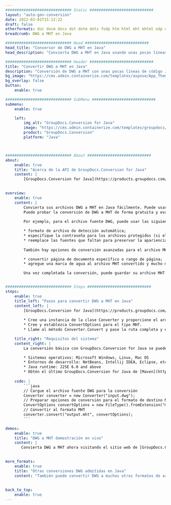 ```yaml
---
############################# Static ############################
layout: "auto-gen-conversion"
date: 2022-03-01T15:12:22
draft: false
otherformats: doc docm docx dot dotm dotx fodp htm html mht mhtml odp odt otp pot potm potx pps ppsm ppsx ppt pptm pptx rtf
breadcrumb: DWG a MHT en Java

############################# Head ############################
head_title: "Conversor de DWG a MHT en Java"
head_description: "Convierta DWG a MHT en Java usando unas pocas líneas de código. Utilice la API de conversión de documentos de GroupDocs para convertir más de 160 formatos de archivo."

############################# Header ############################
title: "Convertir DWG a MHT en Java"
description: "Conversión de DWG a MHT con unas pocas líneas de código Java"
bg_image: "https://cms.admin.containerize.com/templates/aspose/App_Themes/V3/images/bg/header1.png"
bg_overlay: false
button:
    enable: true

############################# SubMenu ############################
submenu:
    enable: true

    left:
        img_alt: "GroupDocs.Conversion for Java"
        image: "https://cms.admin.containerize.com/templates/groupdocs/images/product-logos/90x90-noborder/groupdocs-conversion-java.png"
        product: "GroupDocs.Conversion"
        platform: "Java"



############################# About ############################
about:
    enable: true
    title: "Acerca de la API de GroupDocs.Conversion for Java"
    content: |
        [GroupDocs.Conversion for Java](https://products.groupdocs.com/conversion/java/) se puede usar para convertir Microsoft Word, Excel, PowerPoint, PDF, Visio y otros formatos. GroupDocs.Conversion es una API independiente que es adecuada para sistemas internos y de back-end donde se requiere un alto rendimiento. No depende de ningún software como Microsoft u Open Office.
    

overview:
    enable: true
    content: |
        Convierta sus archivos DWG a MHT en Java fácilmente. Puede usar solo un par de líneas de código Java en cualquier plataforma de su elección, como Windows, Linux, macOS.
        Puede probar la conversión de DWG a MHT de forma gratuita y evaluar la calidad de los resultados de la conversión. Junto con los escenarios de conversión de archivos simples, puede probar opciones más avanzadas para cargar el archivo de origen DWG y para guardar el resultado de salida MHT. 
        
        Por ejemplo, para el archivo fuente DWG, puede usar las siguientes opciones de carga:

        * formato de archivo de detección automática;
        * especifique la contraseña para los archivos protegidos (si el formato de archivo lo admite);
        * reemplace las fuentes que faltan para preservar la apariencia del documento.
        
        También hay opciones de conversión avanzadas para el archivo MHT:

        * convertir página de documento específico o rango de página;
        * agregue una marca de agua al archivo MHT convertido y mucho más.

        Una vez completada la conversión, puede guardar su archivo MHT en la ruta del archivo local o en cualquier almacenamiento de terceros como FTP, Amazon S3, Google Drive, Dropbox, etc. Tenga en cuenta que para convertir DWG a MHT no es necesario instalar ningún software adicional, como MS Office, Open Office, Adobe Acrobat Reader, etc.


############################# Steps ############################
steps:
    enable: true
    title_left: "Pasos para convertir DWG a MHT en Java"
    content_left: |
        [GroupDocs.Conversion for Java](https://products.groupdocs.com/conversion/java/) facilita a los desarrolladores convertir un archivo DWG a MHT con unas pocas líneas de código.
        
        * Cree una instancia de la clase Converter y proporcione el archivo DWG con la ruta completa
        * Cree y establezca ConvertOptions para el tipo MHT.
        * Llame al método Converter.Convert y pase la ruta completa y el formato (MHT) como parámetro

    title_right: "Requisitos del sistema"
    content_right: |
        La conversión básica con GroupDocs.Conversion for Java se puede realizar en unos pocos pasos simples. Nuestras API son compatibles con todas las principales plataformas y sistemas operativos. Antes de ejecutar el código a continuación, asegúrese de tener instalados los siguientes requisitos previos en su sistema.

        * Sistemas operativos: Microsoft Windows, Linux, Mac OS
        * Entornos de desarrollo: NetBeans, Intellij IDEA, Eclipse, etc.
        * Java runtime: J2SE 6.0 and above
        * Obtén el último GroupDocs.Conversion for Java de [Maven](https://repository.groupdocs.com/webapp/#/artifacts/browse/tree/General/repo/com/groupdocs/groupdocs-conversion)
         
    code: |
        ```java    
        // Cargue el archivo fuente DWG para la conversión
        Converter converter = new Converter("input.dwg");
        // Preparar opciones de conversión para el formato de destino MHT
        ConvertOptions convertOptions = new FileType().fromExtension("mht").getConvertOptions();
        // Convertir al formato MHT
        converter.convert("output.mht", convertOptions);
        ```

demos:
    enable: true
    title: "DWG a MHT demostración en vivo"
    content: |
       Convierta DWG a MHT ahora visitando el sitio web de [GroupDocs.Conversion App](https://products.groupdocs.app/conversion/family). La demostración en línea tiene las siguientes ventajas
          

more_formats:
    enable: true
    title: "Otras conversiones DWG admitidas en Java"
    content: "También puede convertir DWG a muchos otros formatos de archivo. Consulte la lista a continuación."
       
       
back_to_top:
    enable: true
---
```


